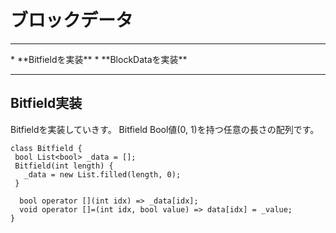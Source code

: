# ブロックデータ
<hr>
* **Bitfieldを実装**
* **BlockDataを実装**
<hr>


## Bitfield実装

Bitfieldを実装していきす。 Bitfield Bool値(0, 1)を持つ任意の長さの配列です。

```
class Bitfield {
 bool List<bool> _data = [];
 Bitfield(int length) {
   _data = new List.filled(length, 0);
 }

  bool operator [](int idx) => _data[idx];
  void operator []=(int idx, bool value) => data[idx] = _value;
}
```


